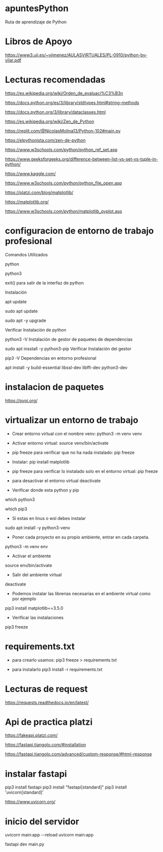 # apuntesPython
Ruta de aprendizaje de Python

# Libros de Apoyo
https://www3.uji.es/~vjimenez/AULASVIRTUALES/PL-0910/python-by-vilar.pdf

# Lecturas recomendadas
https://es.wikipedia.org/wiki/Orden_de_evaluaci%C3%B3n

https://docs.python.org/es/3/library/stdtypes.html#string-methods

https://docs.python.org/3/library/dataclasses.html

https://es.wikipedia.org/wiki/Zen_de_Python

https://replit.com/@NicolasMolina13/Python-102#main.py

https://elpythonista.com/zen-de-python

https://www.w3schools.com/python/python_ref_set.asp

https://www.geeksforgeeks.org/difference-between-list-vs-set-vs-tuple-in-python/

https://www.kaggle.com/

https://www.w3schools.com/python/python_file_open.asp

https://platzi.com/blog/matplotlib/

https://matplotlib.org/

https://www.w3schools.com/python/matplotlib_pyplot.asp

# configuracion de entorno de trabajo profesional

Comandos Utilizados

python

python3

exit() para salir de la interfaz de python

Instalación

apt update

sudo apt update

sudo apt -y upgrade

Verificar Instalación de python

python3 -V
Instalación de gestor de paquetes de dependencias

sudo apt insstall -y python3-pip
Verificar Instalación del gestor

pip3 -V
Dependencias en entorno profesional

apt install -y build-essential libssl-dev libffi-dev python3-dev

# instalacion de paquetes
https://pypi.org/

# virtualizar un entorno de trabajo

- Crear entorno virtual con el nombre venv:
python3 -m venv venv

- Activar entorno virtual:
source venv/bin/activate

- pip freeze para verificar que no ha nada instalado:
pip freeze

- Instalar:
pip install matplotlib

- pip freeze para verificar lo instalado solo en el entorno virtual:
pip freeze

- para desactivar el entorno virtual
deactivate

- Verificar donde esta python y pip

which python3

which pip3

- Si estas en linus o wsl debes instalar

sudo apt install -y python3-venv

- Poner cada proyecto en su propio ambiente, entrar en cada carpeta.

python3 -m venv env

- Activar el ambiente

source env/bin/activate

- Salir del ambiente virtual

deactivate

- Podemos instalar las librerias necesarias en el ambiente virtual como por ejemplo

pip3 install matplotlib==3.5.0

- Verificar las instalaciones

pip3 freeze

# requirements.txt
- para crearlo usamos:
pip3 freeze > requirements.txt

- para instalarlo
pip3 install -r requirements.txt 

# Lecturas de request
https://requests.readthedocs.io/en/latest/

# Api de practica platzi
https://fakeapi.platzi.com/

https://fastapi.tiangolo.com/#installation

https://fastapi.tiangolo.com/advanced/custom-response/#html-response

# instalar fastapi
pip3 install fastapi
pip3 install "fastapi[standard]"
pip3 install 'uvicorn[standard]'

https://www.uvicorn.org/

# inicio del servidor
uvicorn main:app --reload
uvicorn main:app

fastapi dev main.py